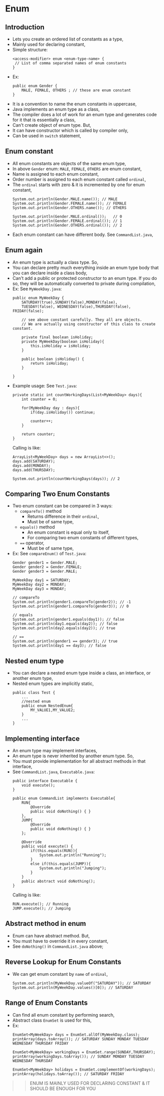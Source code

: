 

# Enum

## Introduction
- Lets you create an ordered list of constants as a type,
- Mainly used for declaring constant,
- Simple structure:
    ```
    <access-modifier> enum <enum-type-name> {
     // List of comma separated names of enum constants
    }
    ```
- Ex:
    ```
    public enum Gender {
        MALE, FEMALE, OTHERS ; // these are enum constant
    }
    ```
- It is a convention to name the enum constants in uppercase,
- Java implements an enum type as a class,
- The compiler does a lot of work for an enum type and generates code for it that is essentially a class,
- Can't create object of enum type. But,
- It can have constructor which is called by compiler only,
- Can be used in `switch` statement,

## Enum constant
- All enum constants are objects of the same enum type,
- In above `Gender` enum: `MALE`, `FEMALE`, `OTHERS` are enum constant,
- Name is assigned to each enum constant,
- Order number is assigned to each enum constant called `ordinal`,
- The `ordinal` starts with zero & it is incremented by one for enum constant,
    ```
    System.out.println(Gender.MALE.name()); // MALE
    System.out.println(Gender.FEMALE.name()); // FEMALE
    System.out.println(Gender.OTHERS.name()); // OTHERS
    
    System.out.println(Gender.MALE.ordinal());   // 0
    System.out.println(Gender.FEMALE.ordinal()); // 1
    System.out.println(Gender.OTHERS.ordinal()); // 2
    ```
- Each enum constant can have different body. See `CommandList.java`, 

## Enum again
- An enum type is actually a class type. So, 
- You can declare pretty much everything inside an enum type body that you can declare inside a class body,
- Can't add a public or protected constructor to an enum type. If you do so, they will be automatically converted to private during compilation,
- Ex: See `MyWeekDay.java`:
    ```
    public enum MyWeekDay {
        SATURDAY(true),SUNDAY(false),MONDAY(false),
        TUESDAY(false), WEDNESDAY(false),THURSDAY(false), FRIDAY(false);
    
        // see above constant carefully. They all are objects. 
        // We are actually using constructor of this class to create constant.
    
        private final boolean isHoliday;
        private MyWeekDay(boolean isHoliday){
            this.isHoliday = isHoliday;
        }
    
        public boolean isHoliday() {
            return isHoliday;
        }
    
    }
    ```
- Example usage: See `Test.java`:
    ```
    private static int countWorkingDays(List<MyWeekDay> days){
        int counter = 0;
    
        for(MyWeekDay day : days){
            if(day.isHoliday()) continue;
    
            counter++;
        }
    
        return counter;
    }
    ```
    Calling is like:
    ```
    ArrayList<MyWeekDay> days = new ArrayList<>();
    days.add(SATURDAY);
    days.add(MONDAY);
    days.add(THURSDAY);
    
    System.out.println(countWorkingDays(days)); // 2
    ```

## Comparing Two Enum Constants
- Two enum constant can be compared in 3 ways:
  - `compareTo()` method 
    - Returns difference in their `ordinal`,
    - Must be of same type,
  - `equals()` method
    - An enum constant is equal only to itself,
    - For comparing two enum constants of different types,
  - `==` operator,
    - Must be of same type,
- Ex: See `compareEnum()` of `Test.java`:
    ```
    Gender gender1 = Gender.MALE;
    Gender gender2 = Gender.FEMALE;
    Gender gender3 = Gender.MALE;
    
    MyWeekDay day1 = SATURDAY;
    MyWeekDay day2 = MONDAY;
    MyWeekDay day3 = MONDAY;
    
    // compareTo
    System.out.println(gender1.compareTo(gender2)); // -1
    System.out.println(gender1.compareTo(gender3)); // 0
    
    // equals
    System.out.println(gender1.equals(day1)); // false
    System.out.println(day1.equals(day2)); // false
    System.out.println(day2.equals(day2)); // true
    
    // ==
    System.out.println(gender1 == gender3); // true
    System.out.println(day1 == day3); // false
    ```
 
## Nested enum type
- You can declare a nested enum type inside a class, an interface, or another enum type, 
- Nested enum types are implicitly static,
    ```
    public class Test {
        ...
        //nested enum
        public enum NestedEnum{
            MY_VALUE1,MY_VALUE2;
        }
        ...
    }
    ```

## Implementing interface
- An enum type may implement interfaces,
- An enum type is never inherited by another enum type. So,
- You must provide implementation for all abstract methods in that interface,
- See `CommandList.java`, `Executable.java`:
    ```
    public interface Executable {
        void execute();
    }
    ```
    ```
    public enum CommandList implements Executable{
        RUN{
            @Override
            public void doNothing() { }
        },
        JUMP{
            @Override
            public void doNothing() { }
        };
    
        @Override
        public void execute() {
            if(this.equals(RUN)){
                System.out.println("Running");
            }
            else if(this.equals(JUMP)){
                System.out.println("Jumping");
            }
        }
        public abstract void doNothing();
    }
    ```
    Calling is like:
    ```
    RUN.execute(); // Running
    JUMP.execute(); // Jumping
    ```

## Abstract method in enum
- Enum can have abstract method. But,
- You must have to override it in every constant,
- See `doNothing()` in `CommandList.java` above;


## Reverse Lookup for Enum Constants
- We can get enum constant by `name` of `ordinal`,
    ```
    System.out.println(MyWeekDay.valueOf("SATURDAY")); // SATURDAY
    System.out.println(MyWeekDay.values()[0]); // SATURDAY
    ```

## Range of Enum Constants
- Can find all enum constant by performing search,
- Abstract class `EnumSet` is used for this,
- Ex:
    ```
    EnumSet<MyWeekDay> days = EnumSet.allOf(MyWeekDay.class);
    printArray(days.toArray()); // SATURDAY SUNDAY MONDAY TUESDAY WEDNESDAY THURSDAY FRIDAY
    
    EnumSet<MyWeekDay> workingDays = EnumSet.range(SUNDAY,THURSDAY);
    printArray(workingDays.toArray()); // SUNDAY MONDAY TUESDAY WEDNESDAY THURSDAY
    
    EnumSet<MyWeekDay> holidays = EnumSet.complementOf(workingDays);
    printArray(holidays.toArray()); // SATURDAY FRIDAY 
    ``` 


>> ENUM IS MAINLY USED FOR DECLARING CONSTANT & IT SHOULD BE ENOUGH FOR YOU
